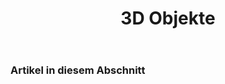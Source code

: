 ﻿---
title: 3D Objekte
type: docs
weight: 60
url: /de/python-net/3d-objects/
description: Artikel über die Manipulation von 3D Objekten in Aspose.3D für Python via .NET.
---
### **Artikel in diesem Abschnitt**

